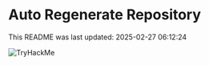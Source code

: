 # Auto Regenerate Repository

This README was last updated: 2025-02-27 06:12:24

 ![TryHackMe](https://tryhackme.com/badge/533634)